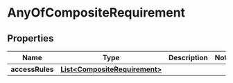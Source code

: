 

# AnyOfCompositeRequirement


## Properties

| Name | Type | Description | Notes |
|------------ | ------------- | ------------- | -------------|
|**accessRules** | [**List&lt;CompositeRequirement&gt;**](CompositeRequirement.md) |  |  |



